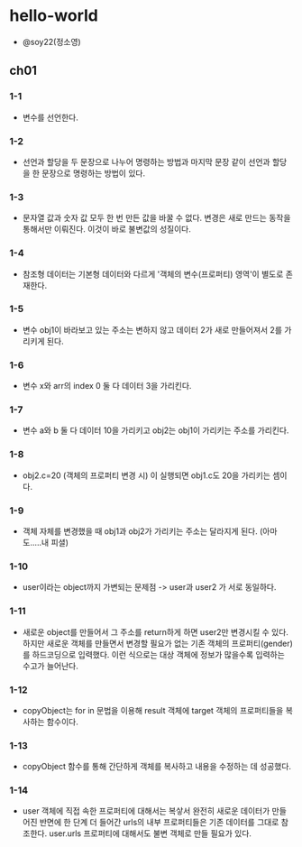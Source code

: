 # hello-world
- @soy22(정소영)

## ch01
### 1-1
- 변수를 선언한다.
### 1-2
- 선언과 할당을 두 문장으로 나누어 명령하는 방법과 마지막 문장 같이 선언과 할당을 한 문장으로 명령하는 방법이 있다.
### 1-3
- 문자열 값과 숫자 값 모두 한 번 만든 값을 바꿀 수 없다. 변경은 새로 만드는 동작을 통해서만 이뤄진다. 이것이 바로 불변값의 성질이다.
### 1-4
- 참조형 데이터는 기본형 데이터와 다르게 '객체의 변수(프로퍼티) 영역'이 별도로 존재한다.
### 1-5
- 변수 obj1이 바라보고 있는 주소는 변하지 않고 데이터 2가 새로 만들어져서 2를 가리키게 된다.
### 1-6
- 변수 x와 arr의 index 0 둘 다 데이터 3을 가리킨다.
### 1-7
- 변수 a와 b 둘 다 데이터 10을 가리키고 obj2는 obj1이 가리키는 주소를 가리킨다.
### 1-8
- obj2.c=20 (객체의 프로퍼티 변경 시) 이 실행되면 obj1.c도 20을 가리키는 셈이다.
### 1-9
- 객체 자체를 변경했을 때 obj1과 obj2가 가리키는 주소는 달라지게 된다. (아마도.....내 피셜)
### 1-10
- user이라는 object까지 가변되는 문제점 -> user과 user2 가 서로 동일하다.
### 1-11
- 새로운 object를 만들어서 그 주소를 return하게 하면 user2만 변경시킬 수 있다. 
  하지만 새로운 객체를 만들면서 변경할 필요가 없는 기존 객체의 프로퍼티(gender)를 하드코딩으로 입력했다. 이런 식으로는 대상 객체에 정보가 많을수록 입력하는 수고가 늘어난다.
### 1-12
- copyObject는 for in 문법을 이용해 result 객체에 target 객체의 프로퍼티들을 복사하는 함수이다. 
### 1-13
- copyObject 함수를 통해 간단하게 객체를 복사하고 내용을 수정하는 데 성공했다.
### 1-14
- user 객체에 직접 속한 프로퍼티에 대해서는 복샇서 완전히 새로운 데이터가 만들어진 반면에 한 단계 더 들어간 urls의 내부 프로퍼티들은 기존 데이터를 그대로 참조한다. user.urls 프로퍼티에 대해서도 불변 객체로 만들 필요가 있다.
